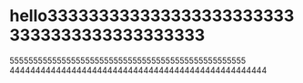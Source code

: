 # hello3333333333333333333333333333333333333333333
55555555555555555555555555555555555555555555555555
44444444444444444444444444444444444444444444444444
